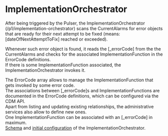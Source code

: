 # ImplementationOrchestrator  

After being triggered by the Pulser, the ImplementationOrchestrator (/p1/implementation-orchestrator) scans the CurrentAlarms for error objects that are ready for their next attempt to be fixed (means: [dateOfNextAttemptToFix] reached or exceeded).  

Whenever such error object is found, it reads the [_errorCode] from the the CurrentAlarms and checks for the associated ImplementationFunction in the ErrorCode definitions.  
If there is some ImplementationFunction associated, the ImplementationOrchestrator invokes it.  

The ErrorCode array allows to manage the ImplementationFunction that gets invoked by some error code.  
The associations between [_errorCode]s and ImplementationFunctions are documented in the ErrorCode definitions, which can be configured via the CDM API.  
Apart from listing and updating existing relationships, the administrative services also allow to define new ones.  
One ImplementationFunction can be associated with an [_errorCode] in maximum.  
[Schema](../../InformationStructure/schemas/05_ErrorCode.yaml) and [initial configuration](../../InformationStructure/initialData/_05_ErrorCodeData.yaml) of the ImplementationOrchestrator.  
